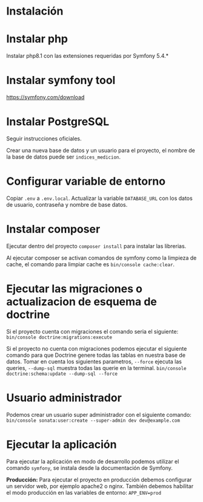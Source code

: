 # Instalación

# Instalar php

Instalar php8.1 con las extensiones requeridas por Symfony 5.4.*

# Instalar symfony tool

https://symfony.com/download

# Instalar PostgreSQL 

Seguir instrucciones oficiales.

Crear una nueva base de datos y un usuario para el proyecto, el nombre de la base de datos puede ser `indices_medicion`.

# Configurar variable de entorno

Copiar `.env` a `.env.local`. Actualizar la variable `DATABASE_URL` con los datos de usuario, contraseña y nombre de base datos.

# Instalar composer

Ejecutar dentro del proyecto `composer install` para instalar las librerias.

Al ejecutar composer se activan comandos de symfony como la limpieza de cache, el comando para limpiar cache es `bin/console cache:clear`.

# Ejecutar las migraciones o actualizacion de esquema de doctrine

Si el proyecto cuenta con migraciones el comando seria el siguiente:
`bin/console doctrine:migrations:execute`

Si el proyecto no cuenta con migraciones podemos ejecutar el siguiente comando para que Doctrine genere todas las tablas en nuestra base de datos. Tomar en cuenta los siguientes parametros, `--force` ejecuta las queries, `--dump-sql` muestra todas las querie en la terminal.
`bin/console doctrine:schema:update --dump-sql --force`

# Usuario administrador
Podemos crear un usuario super administrador con el siguiente comando:
`bin/console sonata:user:create --super-admin dev dev@example.com`

# Ejecutar la aplicación
Para ejecutar la aplicación en modo de desarrollo podemos utilizar el comando `symfony`, se instala desde la documentación de Symfony.

**Producción:** Para ejecutar el proyecto en producción debemos configurar un servidor web, por ejemplo apache2 o nginx. También debemos habilitar el modo producción en las variables de entorno:
`APP_ENV=prod`